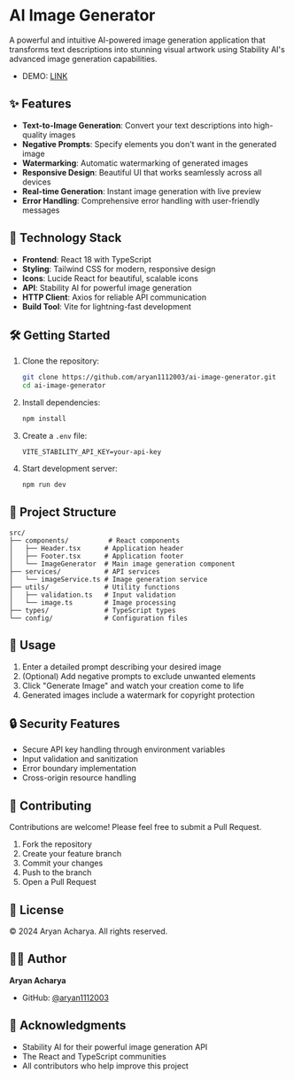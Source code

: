 # AI Image Generator

A powerful and intuitive AI-powered image generation application that transforms text descriptions into stunning visual artwork using Stability AI's advanced image generation capabilities.

- DEMO: [LINK](https://zingy-zuccutto-0a3aa6.netlify.app/)

## ✨ Features

- **Text-to-Image Generation**: Convert your text descriptions into high-quality images
- **Negative Prompts**: Specify elements you don't want in the generated image
- **Watermarking**: Automatic watermarking of generated images
- **Responsive Design**: Beautiful UI that works seamlessly across all devices
- **Real-time Generation**: Instant image generation with live preview
- **Error Handling**: Comprehensive error handling with user-friendly messages

## 🚀 Technology Stack

- **Frontend**: React 18 with TypeScript
- **Styling**: Tailwind CSS for modern, responsive design
- **Icons**: Lucide React for beautiful, scalable icons
- **API**: Stability AI for powerful image generation
- **HTTP Client**: Axios for reliable API communication
- **Build Tool**: Vite for lightning-fast development

## 🛠️ Getting Started

1. Clone the repository:
   ```bash
   git clone https://github.com/aryan1112003/ai-image-generator.git
   cd ai-image-generator
   ```

2. Install dependencies:
   ```bash
   npm install
   ```

3. Create a `.env` file:
   ```
   VITE_STABILITY_API_KEY=your-api-key
   ```

4. Start development server:
   ```bash
   npm run dev
   ```

## 📁 Project Structure

```
src/
├── components/          # React components
│   ├── Header.tsx      # Application header
│   ├── Footer.tsx      # Application footer
│   └── ImageGenerator  # Main image generation component
├── services/           # API services
│   └── imageService.ts # Image generation service
├── utils/              # Utility functions
│   ├── validation.ts   # Input validation
│   └── image.ts        # Image processing
├── types/              # TypeScript types
└── config/             # Configuration files
```

## 🎯 Usage

1. Enter a detailed prompt describing your desired image
2. (Optional) Add negative prompts to exclude unwanted elements
3. Click "Generate Image" and watch your creation come to life
4. Generated images include a watermark for copyright protection

## 🔒 Security Features

- Secure API key handling through environment variables
- Input validation and sanitization
- Error boundary implementation
- Cross-origin resource handling

## 🤝 Contributing

Contributions are welcome! Please feel free to submit a Pull Request.

1. Fork the repository
2. Create your feature branch
3. Commit your changes
4. Push to the branch
5. Open a Pull Request

## 📝 License

© 2024 Aryan Acharya. All rights reserved.

## 👨‍💻 Author

**Aryan Acharya**
- GitHub: [@aryan1112003](https://github.com/aryan1112003)

## 🙏 Acknowledgments

- Stability AI for their powerful image generation API
- The React and TypeScript communities
- All contributors who help improve this project
